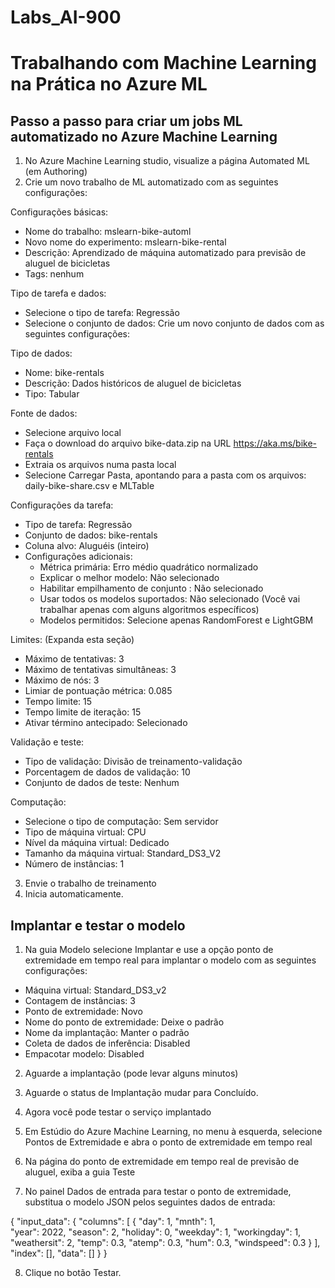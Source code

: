 # Labs_AI-900

# Trabalhando com Machine Learning na Prática no Azure ML

## Passo a passo para criar um jobs ML automatizado no Azure Machine Learning

1. No Azure Machine Learning studio, visualize a página Automated ML (em Authoring)
2. Crie um novo trabalho de ML automatizado com as seguintes configurações:

Configurações básicas:
- Nome do trabalho: mslearn-bike-automl
- Novo nome do experimento: mslearn-bike-rental
- Descrição: Aprendizado de máquina automatizado para previsão de aluguel de bicicletas
- Tags: nenhum

Tipo de tarefa e dados:
- Selecione o tipo de tarefa: Regressão
- Selecione o conjunto de dados: Crie um novo conjunto de dados com as seguintes configurações:

Tipo de dados:
- Nome: bike-rentals
- Descrição: Dados históricos de aluguel de bicicletas
- Tipo: Tabular

Fonte de dados:
- Selecione arquivo local
- Faça o download do arquivo bike-data.zip na URL https://aka.ms/bike-rentals
- Extraia os arquivos numa pasta local
- Selecione Carregar Pasta, apontando para a pasta com os arquivos: daily-bike-share.csv e MLTable

Configurações da tarefa:
- Tipo de tarefa: Regressão
- Conjunto de dados: bike-rentals
- Coluna alvo: Aluguéis (inteiro)
- Configurações adicionais:
  - Métrica primária: Erro médio quadrático normalizado
  - Explicar o melhor modelo: Não selecionado
  - Habilitar empilhamento de conjunto : Não selecionado
  - Usar todos os modelos suportados: Não selecionado (Você vai trabalhar apenas com alguns algoritmos específicos)
  - Modelos permitidos: Selecione apenas RandomForest e LightGBM

Limites: (Expanda esta seção)
- Máximo de tentativas: 3
- Máximo de tentativas simultâneas: 3
- Máximo de nós: 3
- Limiar de pontuação métrica: 0.085
- Tempo limite: 15
- Tempo limite de iteração: 15
- Ativar término antecipado: Selecionado

Validação e teste:
- Tipo de validação: Divisão de treinamento-validação
- Porcentagem de dados de validação: 10
- Conjunto de dados de teste: Nenhum

Computação:
- Selecione o tipo de computação: Sem servidor
- Tipo de máquina virtual: CPU
- Nível da máquina virtual: Dedicado
- Tamanho da máquina virtual: Standard_DS3_V2
- Número de instâncias: 1

3. Envie o trabalho de treinamento
4. Inicia automaticamente.

## Implantar e testar o modelo

1. Na guia Modelo selecione Implantar e use a opção ponto de extremidade em tempo real para implantar o modelo com as seguintes configurações:
- Máquina virtual: Standard_DS3_v2
- Contagem de instâncias: 3
- Ponto de extremidade: Novo
- Nome do ponto de extremidade: Deixe o padrão
- Nome da implantação: Manter o padrão
- Coleta de dados de inferência: Disabled
- Empacotar modelo: Disabled

2. Aguarde a implantação (pode levar alguns minutos)
3. Aguarde o status de Implantação mudar para Concluído.

4. Agora você pode testar o serviço implantado
5. Em Estúdio do Azure Machine Learning, no menu à esquerda, selecione Pontos de Extremidade e abra o ponto de extremidade em tempo real
6. Na página do ponto de extremidade em tempo real de previsão de aluguel, exiba a guia Teste
7. No painel Dados de entrada para testar o ponto de extremidade, substitua o modelo JSON pelos seguintes dados de entrada:

 {
   "input_data": {
     "columns": [
         {
             "day": 1,
             "mnth": 1,   
             "year": 2022,
             "season": 2,
             "holiday": 0,
             "weekday": 1,
             "workingday": 1,
             "weathersit": 2, 
             "temp": 0.3, 
             "atemp": 0.3,
             "hum": 0.3,
             "windspeed": 0.3 
         }
     ],
     "index": [],
     "data": []
   }
 }

8. Clique no botão Testar.




